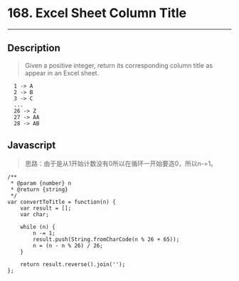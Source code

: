 # 168. Excel Sheet Column Title

---

## Description

> Given a positive integer, return its corresponding column title as appear in an Excel sheet.

```
  1 -> A
  2 -> B
  3 -> C
  ...
  26 -> Z
  27 -> AA
  28 -> AB
```
## Javascript

> 思路：由于是从1开始计数没有0所以在循环一开始要造0，所以n-=1。

```
/**
 * @param {number} n
 * @return {string}
 */
var convertToTitle = function(n) {
    var result = [];
    var char;

    while (n) {
        n -= 1;
        result.push(String.fromCharCode(n % 26 + 65));
        n = (n - n % 26) / 26;
    }

    return result.reverse().join('');
};
```
